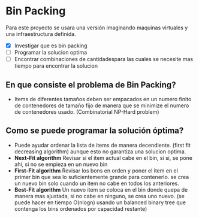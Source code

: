 # Bin Packing  
Para este proyecto se usara una versión imaginando maquinas virtuales y una infraestructura definida.   
- [x] Investigar que es bin packing
- [ ] Programar la solucion optima
- [ ] Encontrar combinaciones de cantidadespara las cuales se necesite mas tiempo para encontrar la solucion
## En que consiste el problema de Bin Packing?  
- Items de diferentes tamaños deben ser empacados en un numero finito de contenedores de tamaño fijo de manera que se minimize el numero de contenedores usado. (Combinatorial NP-Hard problem)  
## Como se puede programar la solución óptima?  
- Puede ayudar ordenar  la lista de items de manera decendiente. (first fit decreasing algorithm) aunque esto no garantiza una solucion optima.
- **Next-Fit algorithm** Revisar si el item actual cabe en el bin, si si, se pone ahi, si no se empieza en un nuevo bin
- **First-Fit algorithm** Revisar los bons en orden y poner el item en el primer bin que sea lo suficientemente grande para contenerlo. se crea un nuevo bin solo cuando un item no cabe en todos los anteriores.
- **Best-Fit algorithm** Un nuevo item se coloca en el bin donde quepa de manera mas ajustada, si no cabe en ninguno, se crea uno nuevo. (se puede hacer en tiempo O(nlogn) usando un balanced binary tree que contenga los bins ordenados por capacidad restante)

